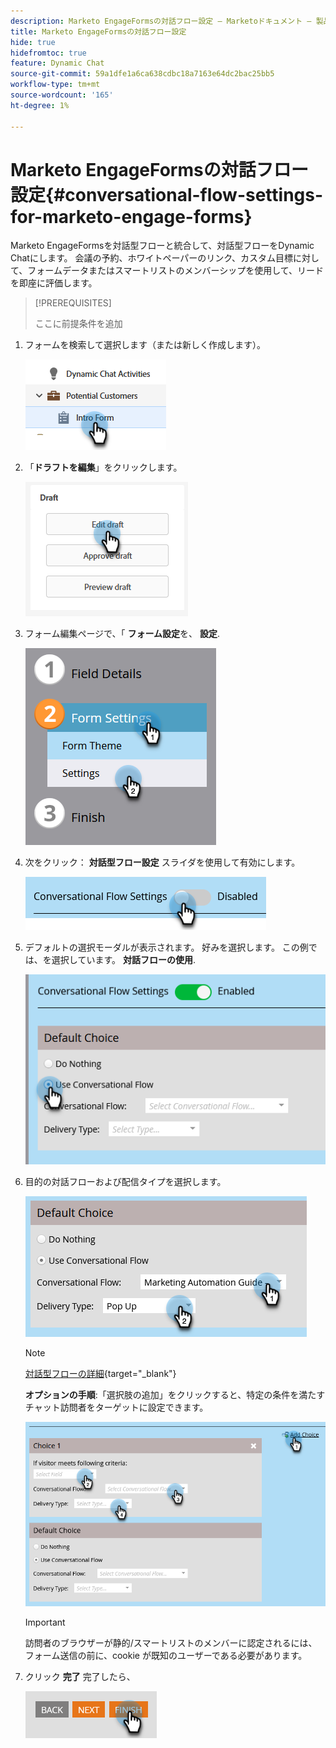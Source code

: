 ```yaml
---
description: Marketo EngageFormsの対話フロー設定 — Marketoドキュメント — 製品ドキュメント
title: Marketo EngageFormsの対話フロー設定
hide: true
hidefromtoc: true
feature: Dynamic Chat
source-git-commit: 59a1dfe1a6ca638cdbc18a7163e64dc2bac25bb5
workflow-type: tm+mt
source-wordcount: '165'
ht-degree: 1%

---
```


# Marketo EngageFormsの対話フロー設定{#conversational-flow-settings-for-marketo-engage-forms}

Marketo EngageFormsを対話型フローと統合して、対話型フローをDynamic Chatにします。 会議の予約、ホワイトペーパーのリンク、カスタム目標に対して、フォームデータまたはスマートリストのメンバーシップを使用して、リードを即座に評価します。

>[!PREREQUISITES]
>
>ここに前提条件を追加

1. フォームを検索して選択します（または新しく作成します）。

   ![](assets/conversational-flow-settings-1.png)

1. 「**ドラフトを編集**」をクリックします。

   ![](assets/conversational-flow-settings-2.png)

1. フォーム編集ページで、「 **フォーム設定**&#x200B;を、 **設定**.

   ![](assets/conversational-flow-settings-3.png)

1. 次をクリック： **対話型フロー設定** スライダを使用して有効にします。

   ![](assets/conversational-flow-settings-4.png)

1. デフォルトの選択モーダルが表示されます。 好みを選択します。 この例では、を選択しています。 **対話フローの使用**.

   ![](assets/conversational-flow-settings-5.png)

1. 目的の対話フローおよび配信タイプを選択します。

   ![](assets/conversational-flow-settings-6.png)

   >[!NOTE]
   >
   >[対話型フローの詳細](/help/marketo/product-docs/demand-generation/dynamic-chat-two/automated-chat/conversational-flows-overview.md){target="_blank"}

   **オプションの手順**:「選択肢の追加」をクリックすると、特定の条件を満たすチャット訪問者をターゲットに設定できます。

   ![](assets/conversational-flow-settings-7.png)

   >[!IMPORTANT]
   >
   >訪問者のブラウザーが静的/スマートリストのメンバーに認定されるには、フォーム送信の前に、cookie が既知のユーザーである必要があります。

1. クリック **完了** 完了したら、

   ![](assets/conversational-flow-settings-8.png)
